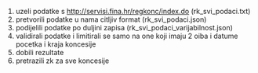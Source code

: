 1. uzeli podatke s http://servisi.fina.hr/regkonc/index.do (rk_svi_podaci.txt)
2. pretvorili podatke u nama citljiv format (rk_svi_podaci.json)
3. podijelili podatke po duljini zapisa (rk_svi_podaci_varijabilnost.json)
4. validirali podatke i limitirali se samo na one koji imaju 2 oiba i datume pocetka i kraja koncesije
5. dobili rezultate
6. pretrazili zk za sve koncesije
